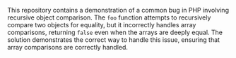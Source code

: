 This repository contains a demonstration of a common bug in PHP involving recursive object comparison. The `foo` function attempts to recursively compare two objects for equality, but it incorrectly handles array comparisons, returning `false` even when the arrays are deeply equal. The solution demonstrates the correct way to handle this issue, ensuring that array comparisons are correctly handled.
